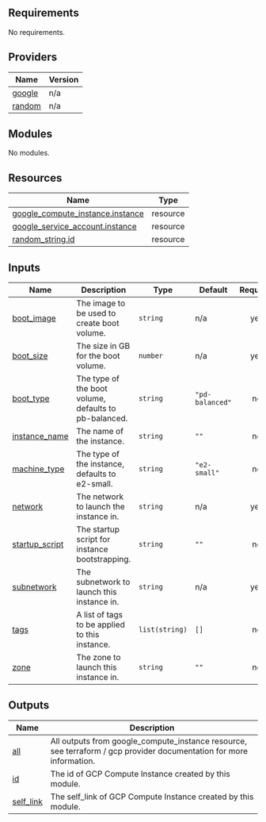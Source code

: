 ## Requirements

No requirements.

## Providers

| Name | Version |
|------|---------|
| <a name="provider_google"></a> [google](#provider\_google) | n/a |
| <a name="provider_random"></a> [random](#provider\_random) | n/a |

## Modules

No modules.

## Resources

| Name | Type |
|------|------|
| [google_compute_instance.instance](https://registry.terraform.io/providers/hashicorp/google/latest/docs/resources/compute_instance) | resource |
| [google_service_account.instance](https://registry.terraform.io/providers/hashicorp/google/latest/docs/resources/service_account) | resource |
| [random_string.id](https://registry.terraform.io/providers/hashicorp/random/latest/docs/resources/string) | resource |

## Inputs

| Name | Description | Type | Default | Required |
|------|-------------|------|---------|:--------:|
| <a name="input_boot_image"></a> [boot\_image](#input\_boot\_image) | The image to be used to create boot volume. | `string` | n/a | yes |
| <a name="input_boot_size"></a> [boot\_size](#input\_boot\_size) | The size in GB for the boot volume. | `number` | n/a | yes |
| <a name="input_boot_type"></a> [boot\_type](#input\_boot\_type) | The type of the boot volume, defaults to pb-balanced. | `string` | `"pd-balanced"` | no |
| <a name="input_instance_name"></a> [instance\_name](#input\_instance\_name) | The name of the instance. | `string` | `""` | no |
| <a name="input_machine_type"></a> [machine\_type](#input\_machine\_type) | The type of the instance, defaults to e2-small. | `string` | `"e2-small"` | no |
| <a name="input_network"></a> [network](#input\_network) | The network to launch the instance in. | `string` | n/a | yes |
| <a name="input_startup_script"></a> [startup\_script](#input\_startup\_script) | The startup script for instance bootstrapping. | `string` | `""` | no |
| <a name="input_subnetwork"></a> [subnetwork](#input\_subnetwork) | The subnetwork to launch this instance in. | `string` | n/a | yes |
| <a name="input_tags"></a> [tags](#input\_tags) | A list of tags to be applied to this instance. | `list(string)` | `[]` | no |
| <a name="input_zone"></a> [zone](#input\_zone) | The zone to launch this instance in. | `string` | `""` | no |

## Outputs

| Name | Description |
|------|-------------|
| <a name="output_all"></a> [all](#output\_all) | All outputs from google\_compute\_instance resource, see terraform / gcp provider documentation for more information. |
| <a name="output_id"></a> [id](#output\_id) | The id of GCP Compute Instance created by this module. |
| <a name="output_self_link"></a> [self\_link](#output\_self\_link) | The self\_link of GCP Compute Instance created by this module. |
